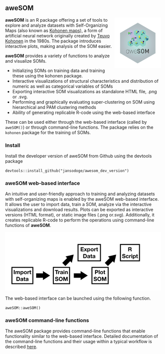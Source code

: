 aweSOM
------

<img src="man/figures/logo.png" align="right" alt="" width="150" />

**aweSOM** is an R package offering a set of tools to explore and
analyze datasets with Self-Organizing Maps (also known as [Kohonen
maps](https://en.wikipedia.org/wiki/Self-organizing_map)), a form of
artificial neural network originally created by [Teuvo
Kohonen](https://en.wikipedia.org/wiki/Teuvo_Kohonen) in the 1980s. The
package introduces interactive plots, making analysis of the SOM easier.

**aweSOM** provides a variety of functions to analyze and visualize
SOMs. 

* Initializing SOMs on training data and training these using the kohonen package.
* Interactive visualizations of structural characteristics and distribution of numeric as well as categorical variables of SOMs
* Exporting interactive SOM visualizations as standalone HTML file, .png or .svg.
* Performing and graphically evaluating super-clustering on SOM using hierarchical and PAM clustering methods 
* Ability of generating replicable R-code using the web-based interface

These can be used either through the web-based interface (called by
`aweSOM()`) or through command-line functions. The package relies on the
`kohonen` package for the training of SOMs.








### Install

Install the developer version of aweSOM from Github using the devtools
package

    devtools::install_github("jansodoge/awesom_dev_version")

### aweSOM web-based interface

An intuitive and user-friendly approach to training and analyzing
datasets with self-organizing maps is enabled by the aweSOM web-based
interface. It allows the user to import data, train a SOM, analyze via
the interactive visualizations and download results. Plots can be exported 
as interactive versions (HTML format), or static image files (.png or.svg).
Additionally, it creates replicable R-code to perform the operations 
using command-line functions of **aweSOM**.





![](shiny_workflow.png)

The web-based interface can be launched using the following function.

    aweSOM::aweSOM()

### aweSOM command-line functions

The aweSOM package provides command-line functions that enable
functionality similar to the web-based interface. Detailed documentation
of the command-line functions and their usage within a typical workflow
is described [here](articles/aweSOM-package.html).

    


